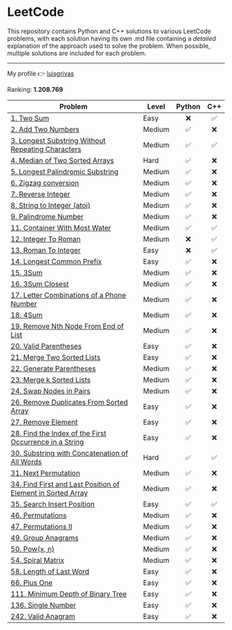 # LeetCode
This repository contains Python and C++ solutions to various LeetCode problems, with each solution having its own .md file containing a *detailed* explanation of the approach used to solve the problem. When possible, multiple solutions are included for each problem.

----

My profile 👉 [luisgrivas](https://leetcode.com/luisgrivas/)

Ranking: **1.208.769**

| Problem    | Level | Python | C++ |
| ---- | ---- | :----: | :----: |
| [1. Two Sum](problems/problem1.md)  | Easy      | :x:| ✅| 
| [2. Add Two Numbers](problems/problem2.md) | Medium | :white_check_mark: | :x: |
| [3. Longest Substring Without Repeating Characters](problems/problem3.md) | Medium | :white_check_mark: | :white_check_mark:|
| [4. Median of Two Sorted Arrays](problems/problem4.md) | Hard | ✅ | ❌ |
| [5. Longest Palindromic Substring](problems/problem5.md) | Medium | ✅ | ❌ |
| [6. Zigzag conversion](problems/problem6.md) | Medium | ✅ | :x: |
| [7. Reverse Integer](problems/problem7.md) | Medium | ✅ | :x: |
| [8. String to Integer (atoi)](problems/problem8.md) | Medium | :white_check_mark: | :x: |
| [9. Palindrome Number](problems/problem9.md) | Medium | ✅ |:x: |
| [11. Container With Most Water](problems/problem11.md) | Medium | :white_check_mark: | :white_check_mark: |
| [12. Integer To Roman](problems/problem12.md) | Medium | :x: | :white_check_mark: |
| [13. Roman To Integer](problems/problem13.md) | Easy |:x: | :white_check_mark: |
| [14. Longest Common Prefix](problems/problem14.md) | Easy | :white_check_mark: | :x: |
| [15. 3Sum](problems/problem15.md) | Medium | :white_check_mark: | :x: |
| [16. 3Sum Closest](problems/problem16.md) | Medium | :white_check_mark: | :x: |
| [17. Letter Combinations of a Phone Number](problems/problem17.md) | Medium | :white_check_mark: | :x: |
| [18. 4Sum](problems/problem18.md) | Medium | :white_check_mark: | :x: |
| [19. Remove Nth Node From End of List](problems/problem19.md) | Medium | :white_check_mark: | :x: |
| [20. Valid Parentheses](problems/problem20.md) | Easy | :white_check_mark:| :x: | 
| [21. Merge Two Sorted Lists](problems/problem21.md) | Easy | :white_check_mark: | :x: |
| [22. Generate Parentheses](problems/problem22.md) | Medium | ✅ | :x: |
| [23. Merge k Sorted Lists](problems/problem23.md) | Medium | :white_check_mark: | :x: |
| [24. Swap Nodes in Pairs](problems/problem24.md) | Medium | :white_check_mark: | :x: |
| [26. Remove Duplicates From Sorted Array](problems/problem26.md) | Easy | ✅ | :x:| 
| [27. Remove Element](problems/problem27.md) | Easy | ✅ | :x: | 
| [28. Find the Index of the First Occurrence in a String](problems/problem28.md) | Easy | :white_check_mark: | :x: |
| [30. Substring with Concatenation of All Words](problems/problem30.md) | Hard | :white_check_mark: | ✅ |
| [31. Next Permutation](problems/problem31.md) | Medium | :white_check_mark: | :x: |
| [34. Find First and Last Position of Element in Sorted Array](problems/problem34.md) | Medium | :white_check_mark: | :x: |
| [35. Search Insert Position](problems/problem35.md) | Easy | :white_check_mark: | :white_check_mark: |
| [46. Permutations](problems/problem46.md) | Medium | :white_check_mark: | :x: |
| [47. Permutations II](problems/problem47.md) | Medium | :white_check_mark: | :x: |
| [49. Group Anagrams](problems/problem49.md) | Medium | :white_check_mark: | :x: |
| [50. Pow(x, n)](problems/problem50.md) | Medium | :white_check_mark: | :x: |
| [54. Spiral Matrix]() | Medium | ✅  | :x: |
| [58. Length of Last Word](problems/problem58.md) | Easy | :white_check_mark: | :x: |
| [66. Plus One](problems/problem66.md) | Easy | :white_check_mark: | :x: |
| [111. Minimum Depth of Binary Tree](problems/problem111.md) | Easy | :white_check_mark: | :x: |
| [136. Single Number](problems/problem136.md) | Easy | :white_check_mark: | :x: |
| [242. Valid Anagram](problems/problem242.md) | Easy | :white_check_mark: | :x: |
